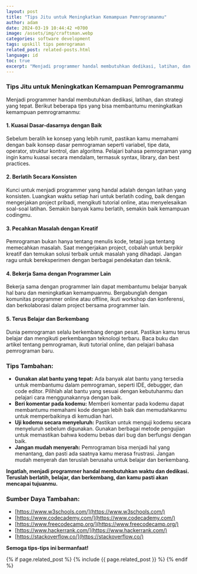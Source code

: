 ```yaml
---
layout: post
title: "Tips Jitu untuk Meningkatkan Kemampuan Pemrogramanmu"
author: adam
date: 2024-03-19 10:44:42 +0700
image: /assets/img/craftsman.webp
categories: software development
tags: upskill tips pemrograman
related_post: related-posts.html
language: id
toc: true
excerpt: "Menjadi programmer handal membutuhkan dedikasi, latihan, dan strategi yang tepat. Berikut beberapa tips yang bisa membantumu meningkatkan kemampuan pemrogramanmu. Sebelum beralih ke konsep yang lebih rumit, pastikan kamu memahami dengan baik konsep dasar pemrograman seperti variabel, tipe data, operator, struktur kontrol, dan algoritma. Pelajari bahasa pemrograman yang ingin kamu kuasai secara mendalam, termasuk syntax, library, dan best practices."
---
```


### Tips Jitu untuk Meningkatkan Kemampuan Pemrogramanmu

Menjadi programmer handal membutuhkan dedikasi, latihan, dan strategi yang tepat. Berikut beberapa tips yang bisa membantumu meningkatkan kemampuan pemrogramanmu:

#### 1. Kuasai Dasar-dasarnya dengan Baik

Sebelum beralih ke konsep yang lebih rumit, pastikan kamu memahami dengan baik konsep dasar pemrograman seperti variabel, tipe data, operator, struktur kontrol, dan algoritma. Pelajari bahasa pemrograman yang ingin kamu kuasai secara mendalam, termasuk syntax, library, dan best practices.

#### 2. Berlatih Secara Konsisten

Kunci untuk menjadi programmer yang handal adalah dengan latihan yang konsisten. Luangkan waktu setiap hari untuk berlatih coding, baik dengan mengerjakan project pribadi, mengikuti tutorial online, atau menyelesaikan soal-soal latihan. Semakin banyak kamu berlatih, semakin baik kemampuan codingmu.

#### 3. Pecahkan Masalah dengan Kreatif

Pemrograman bukan hanya tentang menulis kode, tetapi juga tentang memecahkan masalah. Saat mengerjakan project, cobalah untuk berpikir kreatif dan temukan solusi terbaik untuk masalah yang dihadapi. Jangan ragu untuk bereksperimen dengan berbagai pendekatan dan teknik.

#### 4. Bekerja Sama dengan Programmer Lain

Bekerja sama dengan programmer lain dapat membantumu belajar banyak hal baru dan meningkatkan kemampuanmu. Bergabunglah dengan komunitas programmer online atau offline, ikuti workshop dan konferensi, dan berkolaborasi dalam project bersama programmer lain.

#### 5. Terus Belajar dan Berkembang

Dunia pemrograman selalu berkembang dengan pesat. Pastikan kamu terus belajar dan mengikuti perkembangan teknologi terbaru. Baca buku dan artikel tentang pemrograman, ikuti tutorial online, dan pelajari bahasa pemrograman baru.

### Tips Tambahan:

* **Gunakan alat bantu yang tepat:** Ada banyak alat bantu yang tersedia untuk membantumu dalam pemrograman, seperti IDE, debugger, dan code editor. Pilihlah alat bantu yang sesuai dengan kebutuhanmu dan pelajari cara menggunakannya dengan baik.
* **Beri komentar pada kodemu:** Memberi komentar pada kodemu dapat membantumu memahami kode dengan lebih baik dan memudahkanmu untuk memperbaikinya di kemudian hari.
* **Uji kodemu secara menyeluruh:** Pastikan untuk menguji kodemu secara menyeluruh sebelum digunakan. Gunakan berbagai metode pengujian untuk memastikan bahwa kodemu bebas dari bug dan berfungsi dengan baik.
* **Jangan mudah menyerah:** Pemrograman bisa menjadi hal yang menantang, dan pasti ada saatnya kamu merasa frustrasi. Jangan mudah menyerah dan teruslah berusaha untuk belajar dan berkembang.

**Ingatlah, menjadi programmer handal membutuhkan waktu dan dedikasi. Teruslah berlatih, belajar, dan berkembang, dan kamu pasti akan mencapai tujuanmu.**

### Sumber Daya Tambahan:

* [https://www.w3schools.com/](https://www.w3schools.com/)
* [https://www.codecademy.com/](https://www.codecademy.com/)
* [https://www.freecodecamp.org/](https://www.freecodecamp.org/)
* [https://www.hackerrank.com/](https://www.hackerrank.com/)
* [https://stackoverflow.co/](https://stackoverflow.co/)

**Semoga tips-tips ini bermanfaat!**

{% if page.related_post %}
  {% include {{ page.related_post }} %}
{% endif %}